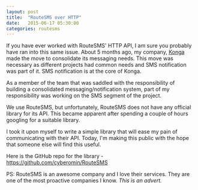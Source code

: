 ```yaml
---
layout: post
title:  "RouteSMS over HTTP"
date:   2015-06-17 05:30:00
categories: routesms
---
```

<p>
If you have ever worked with RouteSMS' HTTP API, I am sure you probably have ran into this same issue. About 5 months ago, my company, <a href="http://konga.com" target="_blank">Konga</a> made the move to consolidate its messaging needs. This move was necessary as different projects had common needs and SMS notification was part of it. SMS notification is at the core of Konga.
</p>

<p> As a member of the team that was saddled with the responsibility of building a consolidated messaging/notification system, part of my responsibility was working on the SMS segment of the project. </p>

<p>We use RouteSMS, but unfortunately, RouteSMS does not have any official library for its API. This became apparent after spending a couple of hours googling for a suitable library.</p>

<p>I took it upon myself to write a simple library that will ease my pain of communicating with their API. Today, I'm making this public with the hope that someone else will find this useful.
</p>

<p>Here is the GitHub repo for the library - <a href="https://github.com/cyberomin/RouteSMS" target="_blank">
https://github.com/cyberomin/RouteSMS</a></p>

<p>
	PS: RouteSMS is an awesome company and I love their services. They are one of the most proactive companies I know.
	<em>This is an advert.</em>
</p>